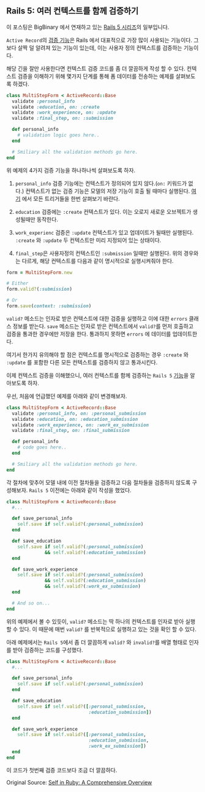 ## Rails 5: 여러 컨텍스트를 함께 검증하기

이 포스팅은 BigBinary 에서 연재하고 있는 [Rails 5 시리즈](https://bigbinary.com/blog/categories/rails-5)의 일부입니다.

`Active Record`의 [검증 기능](https://guides.rubyonrails.org/active_record_validations.html)은 Rails 에서 대표적으로 가장 많이 사용되는 기능이다. 그보다 살짝 덜 알려져 있는 기능이 있는데, 이는 사용자 정의 컨텍스트를 검증하는 기능이다.

해당 긴을 잘만 사용한다면 컨텍스트 검증 코드를 좀 더 깔끔하게 작성 할 수 있다. 컨텍스트 검증을 이해하기 위해 몇가지 단계를 통해 폼 데이터를 전송하는 예제를 살펴보도록 하겠다.

```rb
class MultiStepForm < ActiveRecord::Base
  validate :personal_info
  validate :education, on: :create
  validate :work_experience, on: :update
  validate :final_step, on: :submission

  def personal_info
    # validation logic goes here..
  end

  # Smiliary all the validation methods go here.
end
```

위 예제의 4가지 검증 기능을 하나하나씩 살펴보도록 하자.

1. `personal_info` 검증 기능에는 컨텍스트가 정의되어 있지 않다.(`on:` 키워드가 없다.) 컨텍스트가 없는 검증 기능은 모델의 저장 기능이 호출 될 때마다 실행된다. [여기](https://guides.rubyonrails.org/active_record_validations.html) 에서 모든 트리거들을 한번 살펴보기 바란다.

2. `education` 검증에는 `:create` 컨텍스트가 있다. 이는 오로지 새로운 오브젝트가 생성될때만 동작한다.

3. `work_experienc` 검증은 `:update` 컨텍스트가 있고 업데이트가 될때만 실행된다. `:create` 와 `:update` 두 컨텍스트만 미리 지정되어 있는 상태이다.

4. `final_step`은 사용자정의 컨텍스트인 `:submission` 일때만 실행된다. 위의 경우와는 다르게, 해당 컨텍스트를 다음과 같이 명시적으로 실행시켜줘야 한다.

```rb
form = MultiStepForm.new

# Either
form.valid?(:submission)

# Or
form.save(context: :submission)
```

`valid?` 메소드는 인자로 받은 컨텍스트에 대한 검증을 실행하고 이에 대한 `errors` 클래스 정보를 받는다. `save` 메소드는 인자로 받은 컨텍스트에서 `valid?`를 먼저 호출하고 검증을 통과한 경우에만 저장을 한다. 통과하지 못하면 `errors` 에 데이터를 업데이트한다.

여기서 한가지 유의해야 할 점은 컨텍스트를 명시적으로 검증하는 경우 `:create` 와 `:update` 를 포함한 다른 모든 컨텍스트를 검증하지 않고 통과시킨다.

이제 컨텍스트 검증을 이해했으니, 여러 컨텍스트를 함께 검증하는 `Rails 5` [기능](https://github.com/rails/rails/pull/21535)을 알아보도록 하자.

우선, 처음에 언급했던 예제를 아래와 같이 변경해보자.

```rb
class MultiStepForm < ActiveRecord::Base
  validate :personal_info, on: :personal_submission
  validate :education, on: :education_submission
  validate :work_experience, on: :work_ex_submission
  validate :final_step, on: :final_submission

  def personal_info
    # code goes here..
  end

  # Smiliary all the validation methods go here.
end
```

각 절차에 맞추어 모델 내에 이전 절차들을 검증하고 다음 절차들을 검증하지 않도록 구성해보자. `Rails 5` 이전에는 아래와 같이 작성을 했었다.

```rb
class MultiStepForm < ActiveRecord::Base
  #...

  def save_personal_info
    self.save if self.valid?(:personal_submission)
  end

  def save_education
    self.save if self.valid?(:personal_submission)
              && self.valid?(:education_submission)
  end

  def save_work_experience
    self.save if self.valid?(:personal_submission)
              && self.valid?(:education_submission)
              && self.valid?(:work_ex_submission)
  end

  # And so on...
end
```

위의 예제에서 볼 수 있듯이, `valid?` 메소드는 딱 하나의 컨텍스트를 인자로 받아 실행할 수 있다. 이 때문에 매번 `valid?` 를 반복적으로 실행하고 있는 것을 확인 할 수 있다.

아래 예제에서는 `Rails 5`에서 좀 더 깔끔하게 `valid?` 와 `invalid?`를 배열 형태로 인자를 받아 검증하는 코드를 구성했다.

```rb
class MultiStepForm < ActiveRecord::Base
  #...

  def save_personal_info
    self.save if self.valid?(:personal_submission)
  end

  def save_education
    self.save if self.valid?([:personal_submission,
                              :education_submission])
  end

  def save_work_experience
    self.save if self.valid?([:personal_submission,
                              :education_submission,
                              :work_ex_submission])
  end
end
```

이 코드가 첫번째 검증 코드보다 조금 더 깔끔하다.

Original Source:
[Self in Ruby: A Comprehensive Overview](https://bigbinary.com/blog/validate-multiple-contexts-in-rails-5)
